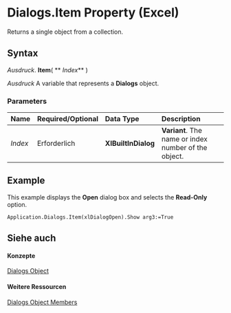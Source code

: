 
# Dialogs.Item Property (Excel)

Returns a single object from a collection.


## Syntax

 _Ausdruck_. **Item**( ** _Index_** )

 _Ausdruck_ A variable that represents a **Dialogs** object.


### Parameters



|**Name**|**Required/Optional**|**Data Type**|**Description**|
|:-----|:-----|:-----|:-----|
| _Index_|Erforderlich|**XlBuiltInDialog**|**Variant**. The name or index number of the object.|

## Example

This example displays the  **Open** dialog box and selects the **Read-Only** option.


```
Application.Dialogs.Item(xlDialogOpen).Show arg3:=True
```


## Siehe auch


#### Konzepte


[Dialogs Object](d1d54f0e-6057-92f5-4f4c-254c51e36040.md)
#### Weitere Ressourcen


[Dialogs Object Members](http://msdn.microsoft.com/library/15d5bbd8-798a-38b9-2071-b89b68437f9f%28Office.15%29.aspx)